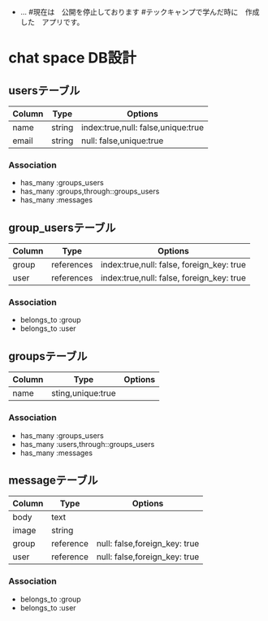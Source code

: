 * ...
#現在は　公開を停止しております
#テックキャンプで学んだ時に　作成した　アプリです。
# chat space DB設計
## usersテーブル
|Column|Type|Options|
|------|----|-------|
|name|string|index:true,null: false,unique:true|
|email|string|null: false,unique:true|
### Association
- has_many :groups_users
- has_many :groups,through::groups_users
- has_many :messages

## group_usersテーブル
|Column|Type|Options|
|------|----|-------|
|group|references|index:true,null: false, foreign_key: true|
|user|references|index:true,null: false, foreign_key: true|
### Association
- belongs_to :group
- belongs_to :user

## groupsテーブル
|Column|Type|Options|
|------|----|-------|
|name|sting,unique:true|
### Association
- has_many :groups_users
- has_many :users,through::groups_users
- has_many :messages

## messageテーブル
|Column|Type|Options|
|------|----|-------|
|body|text|
|image|string|
|group|reference|null: false,foreign_key: true|
|user|reference|null: false,foreign_key: true|
### Association
- belongs_to :group
- belongs_to :user
